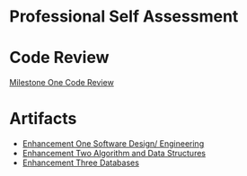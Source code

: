 # Professional Self Assessment


# Code Review
[Milestone One Code Review](https://youtu.be/JFAPfgDiEBk)

# Artifacts
- [Enhancement One Software Design/ Engineering](https://elohimjackson.github.io/)
- [Enhancement Two Algorithm and Data Structures](https://elohimjackson.github.io/)
- [Enhancement Three Databases](https://elohimjackson.github.io/)
